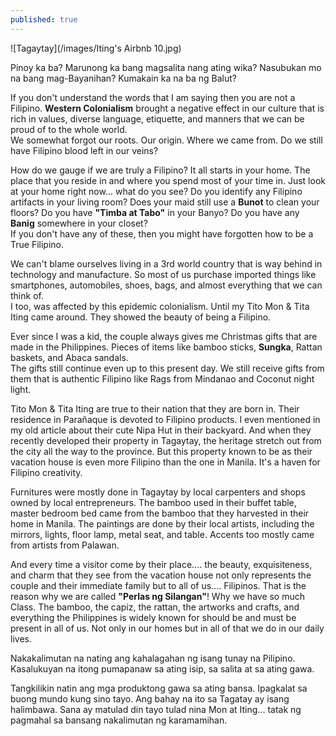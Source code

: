```yaml
---
published: true
---
```


![Tagaytay](/images/Iting's Airbnb 10.jpg)

Pinoy ka ba? Marunong ka bang magsalita nang ating wika? Nasubukan mo na bang mag-Bayanihan? Kumakain ka na ba ng Balut?

If you don't understand the words that I am saying then you are not a Filipino. **Western Colonialism** brought a negative effect in our culture that is rich in values, diverse language, etiquette, and manners that we can be proud of to the whole world.   
We somewhat forgot our roots. Our origin. Where we came from. 
Do we still have Filipino blood left in our veins?

How do we gauge if we are truly a Filipino? It all starts in your home. The place that you reside in and where you spend most of your time in. Just look at your home right now... what do you see? Do you identify any Filipino artifacts in your living room? Does your maid still use a **Bunot** to clean your floors? Do you have **"Timba at Tabo"** in your Banyo? Do you have any **Banig** somewhere in your closet?   
If you don't have any of these, then you might have forgotten how to be a True Filipino. 

We can't blame ourselves living in a 3rd world country that is way behind in technology and manufacture. So most of us purchase imported things like smartphones, automobiles, shoes, bags, and almost everything that we can think of.   
I too, was affected by this epidemic colonialism. Until my Tito Mon & Tita Iting came around. They showed the beauty of being a Filipino.

Ever since I was a kid, the couple always gives me Christmas gifts that are made in the Philippines. Pieces of items like bamboo sticks, **Sungka**, Rattan baskets, and Abaca sandals.   
The gifts still continue even up to this present day. We still receive gifts from them that is authentic Filipino like Rags from Mindanao and Coconut night light. 

Tito Mon & Tita Iting are true to their nation that they are born in. Their residence in Parañaque is devoted to Filipino products. I even mentioned in my old article about their cute Nipa Hut in their backyard. 
And when they recently developed their property in Tagaytay, the heritage stretch out from the city all the way to the province. 
But this property known to be as their vacation house is even more Filipino than the one in Manila. It's a haven for Filipino creativity. 

Furnitures were mostly done in Tagaytay by local carpenters and shops owned by local entrepreneurs. The bamboo used in their buffet table, master bedroom bed came from the bamboo that they harvested in their home in Manila. 
The paintings are done by their local artists, including the mirrors, lights, floor lamp, metal seat, and table. Accents too mostly came from artists from Palawan.

And every time a visitor come by their place.... the beauty, exquisiteness, and charm that they see from the vacation house not only represents the couple and their immediate family but to all of us.... Filipinos. 
That is the reason why we are called **"Perlas ng Silangan"**! Why we have so much Class.
The bamboo, the capiz, the rattan, the artworks and crafts, and everything the Philippines is widely known for should be and must be present in all of us. Not only in our homes but in all of that we do in our daily lives.  

Nakakalimutan na nating ang kahalagahan ng isang tunay na Pilipino. Kasalukuyan na itong pumapanaw sa ating isip, sa salita at sa ating gawa. 

Tangkilikin natin ang mga produktong gawa sa ating bansa. Ipagkalat sa buong mundo kung sino tayo. 
Ang bahay na ito sa Tagatay ay isang halimbawa. Sana ay matulad din tayo tulad nina Mon at Iting... tatak ng pagmahal sa bansang nakalimutan ng karamamihan.  


